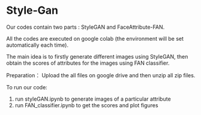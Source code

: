 # Style-Gan

Our codes contain two parts : StyleGAN and FaceAttribute-FAN.

All the codes are executed on google colab (the environment will be set automatically each time).

The main idea is to firstly generate different images using StyleGAN, 
then obtain the scores of attributes for the images using FAN classifier.

Preparation：
Upload the all files on google drive and then unzip all zip files. 

To run our code:
1.  run styleGAN.ipynb to generate images of a particular attribute
2.  run FAN_classifier.ipynb to get the scores and plot figures
